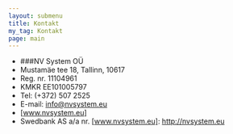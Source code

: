 ```yaml
---
layout: submenu
title: Kontakt
my_tag: Kontakt
page: main
---
```


- ###NV System OÜ
- Mustamäe tee 18, Tallinn, 10617
- Reg. nr. 11104961
- KMKR EE101005797
- Tel: (+372) 507 2525
- E-mail: info@nvsystem.eu
- [www.nvsystem.eu]
- Swedbank AS a/a nr.
[www.nvsystem.eu]: http://nvsystem.eu
